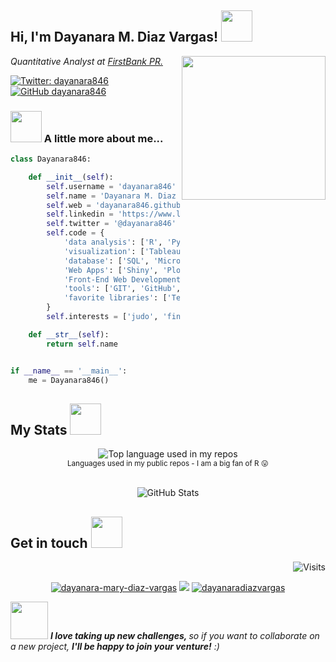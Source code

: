 <h2> Hi, I'm Dayanara M. Diaz Vargas! <img src="https://media.giphy.com/media/mGcNjsfWAjY5AEZNw6/giphy.gif" width="50"></h2>
<img align='right' src="https://media.giphy.com/media/f0ZbMyENLt50v1j4Ql/giphy.gif" width="230">
<p><em>Quantitative Analyst at <a href="https://www.1firstbank.com">FirstBank PR.
    
</em></p>

[![Twitter: dayanara846](https://img.shields.io/twitter/follow/dayanara846?style=social)](https://twitter.com/dayanara846)
[![GitHub dayanara846](https://img.shields.io/github/followers/dayanara846?label=follow&style=social)](https://github.com/dayanara846)


### <img src="https://media.giphy.com/media/a74pSGN7wvT7a/giphy.gif" width="50"> A little more about me...  

```python
class Dayanara846:

    def __init__(self):
        self.username = 'dayanara846'
        self.name = 'Dayanara M. Diaz Vargas'
        self.web = 'dayanara846.github.io'
        self.linkedin = 'https://www.linkedin.com/in/dayanara-mary-diaz-vargas/'
        self.twitter = '@dayanara846'
        self.code = {
            'data analysis': ['R', 'Python', 'C++', 'STATA', 'Eviews', 'Excel'],
            'visualization': ['Tableau', 'Microsoft PowerBI', 'ArcGIS'],
            'database': ['SQL', 'Microsoft Access'],
            'Web Apps': ['Shiny', 'Plotly', 'Spyre'],
            'Front-End Web Development': ['HTML', 'CSS', 'JavaScript', 'JSON']
            'tools': ['GIT', 'GitHub', 'GitLab', 'Jupyter notebook', 'Pandas'],
            'favorite libraries': ['TensorFlow', 'Keras', 'PyTorch', 'Scipy', 'Quantmod', 'Quandl', 'Ggplot2', 'Dplyr']
        }
        self.interests = ['judo', 'finance', 'social sciences', 'data science', 'Ariana Grande']

    def __str__(self):
        return self.name


if __name__ == '__main__':
    me = Dayanara846()


```

## My Stats <img src="https://media.giphy.com/media/jUQHpQ3UjFBfRlQekP/giphy.gif" width="50"></h2>

<div align="center">
  <img width="" src="https://github-readme-stats.vercel.app/api/top-langs/?username=dayanara846&layout=compact&hide_title=1&card_width=300" alt="Top language used in my repos" />
  <br />
  <small>Languages used in my public repos - I am a big fan of R 😛</small>
  <br />
  <br />
</div>

<div align="center">
<p><img src="https://github-readme-stats.vercel.app/api?username=dayanara846&amp;show_icons=true" alt="GitHub Stats"></p>
 </div>
 
## Get in touch <img src="https://media.giphy.com/media/4DU9dkYHHGXxnQtln2/giphy.gif" width="50"></h2>


<a href="https://visitor-badge.laobi.icu/badge?page_id=dayanara846.visitor-badge&title=Visits"><img src="https://visitor-badge.laobi.icu/badge?page_id=dayanara846.visitor-badge&title=Visits" align="right" alt="Visits"></a> 
<p></br></p>
<p align="center">
 <a href="https://in.linkedin.com/in/dayanara-mary-diaz-vargas/" target="blank"><img src="https://img.shields.io/badge/LinkedIn-0077B5?style=for-the-badge&logo=linkedin&logoColor=white" alt="dayanara-mary-diaz-vargas"/></a>  
 <a href="https://twitter.com/dayanara846" target="blank"><img src="https://img.shields.io/badge/Twitter-1DA1F2?style=for-the-badge&logo=twitter&logoColor=white" /></a> 
 <a href="https://kaggle.com/dayanaradiazvargas" target="blank"><img src="https://img.shields.io/badge/KAGGLE-20BEFF?&style=for-the-badge&logo=kaggle&logoColor=white" alt="dayanaradiazvargas"  /></a> 
</p>  






<img src="https://media.giphy.com/media/BLy7N6MJNYCeMeuB18/giphy.gif" width="60"> <em><b>I love taking up new challenges,  </b> so if you want to collaborate on a new project, <b> I'll be happy to join your venture!</b> :)</em>



